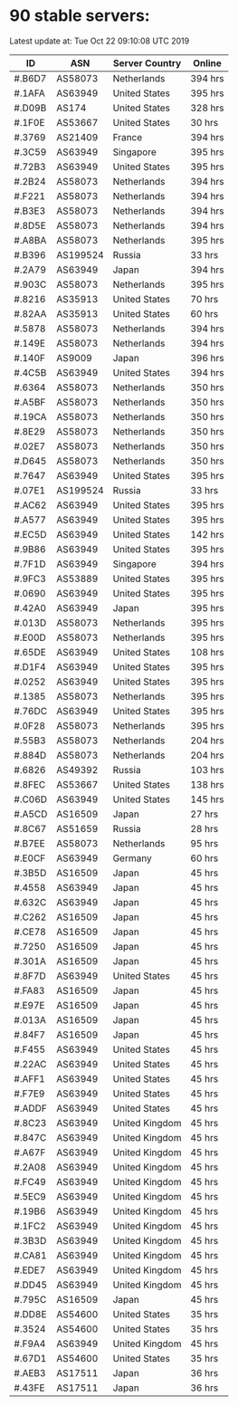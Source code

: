 # 90 stable servers:

Latest update at: Tue Oct 22 09:10:08 UTC 2019

| ID | ASN | Server Country | Online |
| -- | --- | -------------- | ------ |
| #.B6D7 | AS58073 | Netherlands | 394 hrs |
| #.1AFA | AS63949 | United States | 395 hrs |
| #.D09B | AS174 | United States | 328 hrs |
| #.1F0E | AS53667 | United States | 30 hrs |
| #.3769 | AS21409 | France | 394 hrs |
| #.3C59 | AS63949 | Singapore | 395 hrs |
| #.72B3 | AS63949 | United States | 395 hrs |
| #.2B24 | AS58073 | Netherlands | 394 hrs |
| #.F221 | AS58073 | Netherlands | 394 hrs |
| #.B3E3 | AS58073 | Netherlands | 394 hrs |
| #.8D5E | AS58073 | Netherlands | 394 hrs |
| #.A8BA | AS58073 | Netherlands | 395 hrs |
| #.B396 | AS199524 | Russia | 33 hrs |
| #.2A79 | AS63949 | Japan | 394 hrs |
| #.903C | AS58073 | Netherlands | 395 hrs |
| #.8216 | AS35913 | United States | 70 hrs |
| #.82AA | AS35913 | United States | 60 hrs |
| #.5878 | AS58073 | Netherlands | 394 hrs |
| #.149E | AS58073 | Netherlands | 394 hrs |
| #.140F | AS9009 | Japan | 396 hrs |
| #.4C5B | AS63949 | United States | 394 hrs |
| #.6364 | AS58073 | Netherlands | 350 hrs |
| #.A5BF | AS58073 | Netherlands | 350 hrs |
| #.19CA | AS58073 | Netherlands | 350 hrs |
| #.8E29 | AS58073 | Netherlands | 350 hrs |
| #.02E7 | AS58073 | Netherlands | 350 hrs |
| #.D645 | AS58073 | Netherlands | 350 hrs |
| #.7647 | AS63949 | United States | 395 hrs |
| #.07E1 | AS199524 | Russia | 33 hrs |
| #.AC62 | AS63949 | United States | 395 hrs |
| #.A577 | AS63949 | United States | 395 hrs |
| #.EC5D | AS63949 | United States | 142 hrs |
| #.9B86 | AS63949 | United States | 395 hrs |
| #.7F1D | AS63949 | Singapore | 394 hrs |
| #.9FC3 | AS53889 | United States | 395 hrs |
| #.0690 | AS63949 | United States | 395 hrs |
| #.42A0 | AS63949 | Japan | 395 hrs |
| #.013D | AS58073 | Netherlands | 395 hrs |
| #.E00D | AS58073 | Netherlands | 395 hrs |
| #.65DE | AS63949 | United States | 108 hrs |
| #.D1F4 | AS63949 | United States | 395 hrs |
| #.0252 | AS63949 | United States | 395 hrs |
| #.1385 | AS58073 | Netherlands | 395 hrs |
| #.76DC | AS63949 | United States | 395 hrs |
| #.0F28 | AS58073 | Netherlands | 395 hrs |
| #.55B3 | AS58073 | Netherlands | 204 hrs |
| #.884D | AS58073 | Netherlands | 204 hrs |
| #.6826 | AS49392 | Russia | 103 hrs |
| #.8FEC | AS53667 | United States | 138 hrs |
| #.C06D | AS63949 | United States | 145 hrs |
| #.A5CD | AS16509 | Japan | 27 hrs |
| #.8C67 | AS51659 | Russia | 28 hrs |
| #.B7EE | AS58073 | Netherlands | 95 hrs |
| #.E0CF | AS63949 | Germany | 60 hrs |
| #.3B5D | AS16509 | Japan | 45 hrs |
| #.4558 | AS63949 | Japan | 45 hrs |
| #.632C | AS63949 | Japan | 45 hrs |
| #.C262 | AS16509 | Japan | 45 hrs |
| #.CE78 | AS16509 | Japan | 45 hrs |
| #.7250 | AS16509 | Japan | 45 hrs |
| #.301A | AS16509 | Japan | 45 hrs |
| #.8F7D | AS63949 | United States | 45 hrs |
| #.FA83 | AS16509 | Japan | 45 hrs |
| #.E97E | AS16509 | Japan | 45 hrs |
| #.013A | AS16509 | Japan | 45 hrs |
| #.84F7 | AS16509 | Japan | 45 hrs |
| #.F455 | AS63949 | United States | 45 hrs |
| #.22AC | AS63949 | United States | 45 hrs |
| #.AFF1 | AS63949 | United States | 45 hrs |
| #.F7E9 | AS63949 | United States | 45 hrs |
| #.ADDF | AS63949 | United States | 45 hrs |
| #.8C23 | AS63949 | United Kingdom | 45 hrs |
| #.847C | AS63949 | United Kingdom | 45 hrs |
| #.A67F | AS63949 | United Kingdom | 45 hrs |
| #.2A08 | AS63949 | United Kingdom | 45 hrs |
| #.FC49 | AS63949 | United Kingdom | 45 hrs |
| #.5EC9 | AS63949 | United Kingdom | 45 hrs |
| #.19B6 | AS63949 | United Kingdom | 45 hrs |
| #.1FC2 | AS63949 | United Kingdom | 45 hrs |
| #.3B3D | AS63949 | United Kingdom | 45 hrs |
| #.CA81 | AS63949 | United Kingdom | 45 hrs |
| #.EDE7 | AS63949 | United Kingdom | 45 hrs |
| #.DD45 | AS63949 | United Kingdom | 45 hrs |
| #.795C | AS16509 | Japan | 45 hrs |
| #.DD8E | AS54600 | United States | 35 hrs |
| #.3524 | AS54600 | United States | 35 hrs |
| #.F9A4 | AS63949 | United Kingdom | 45 hrs |
| #.67D1 | AS54600 | United States | 35 hrs |
| #.AEB3 | AS17511 | Japan | 36 hrs |
| #.43FE | AS17511 | Japan | 36 hrs |

